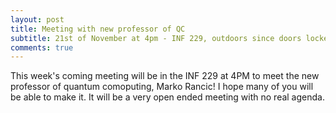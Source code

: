 ```yaml
---
layout: post
title: Meeting with new professor of QC
subtitle: 21st of November at 4pm - INF 229, outdoors since doors locked
comments: true
---
```


This week's coming meeting will be in the INF 229 at 4PM to meet the new professor of quantum comoputing, Marko Rancic! I hope many of you will be able to make it. It will be a very open ended meeting with no real agenda. 
